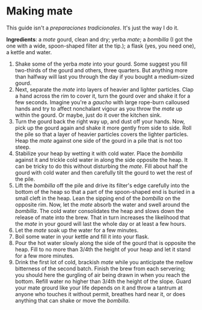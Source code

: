 # Making mate #

This guide isn't a *preparaciones tradicionales*. It's just the way I do it. 
  
**Ingredients**: a *mate* gourd, clean and dry; yerba *mate*; a *bombilla* (I got the one with a wide, spoon-shaped filter at the tip.); a flask (yes, you need one), a kettle and water.  

1. Shake some of the yerba *mate* into your gourd. Some suggest you fill two-thirds of the gourd and others, three quarters. But anything more than halfway will last you through the day if you bought a medium-sized gourd.
2. Next, separate the *mate* into layers of heavier and lighter particles. Clap a hand across the rim to cover it, turn the gourd over and shake it for a few seconds. Imagine you're a *gaucho* with large rope-burn calloused hands and try to affect nonchalant vigour as you throw the *mate* up within the gourd. Or maybe, just do it over the kitchen sink.  
3. Turn the gourd back the right way up, and dust off your hands. Now, pick up the gourd again and shake it more gently from side to side. Roll the pile so that a layer of heavier particles covers the lighter particles. Heap the *mate* against one side of the gourd in a pile that is not too steep. 
4. Stabilize your heap by wetting it with cold water. Place the *bombilla* against it and trickle cold water in along the side opposite the heap. It can be tricky to do this without disturbing the *mate*. Fill about half the gourd with cold water and then carefully tilt the gourd to wet the rest of the pile. 
5. Lift the *bombilla* off the pile and drive its filter's edge carefully into the bottom of the heap so that a part of the spoon-shaped end is buried in a small cleft in the heap. Lean the sipping end of the *bombilla* on the opposite rim. Now, let the *mate* absorb the water and swell around the *bombilla*. The cold water consolidates the heap and slows down the release of mate into the brew. That in turn increases the likelihood that the *mate* in your gourd will last the whole day or at least a few hours.
7. Let the *mate* soak up the water for a few minutes. 
8. Boil some water in your kettle and fill it into your flask.
9. Pour the hot water slowly along the side of the gourd that is opposite the heap. Fill to no more than 3/4th the height of your heap and let it stand for a few more minutes.
10. Drink the first lot of cold, brackish *mate* while you anticipate the mellow bitterness of the second batch. Finish the brew from each servering; you should here the gurgling of air being drawn in when you reach the bottom. Refill water no higher than 3/4th the height of the slope. Guard your mate grourd like your life depends on it and throw a tantrum at anyone who touches it without permit, breathes hard near it, or does anything that can shake or move the *bombilla*.
